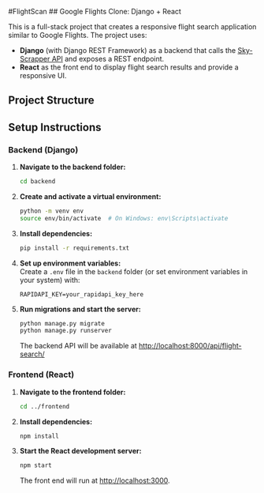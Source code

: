 #FlightScan ## Google Flights Clone: Django + React

This is a full-stack project that creates a responsive flight search application similar to Google Flights. The project uses:

- **Django** (with Django REST Framework) as a backend that calls the [Sky-Scrapper API](https://rapidapi.com/apiheya/api/sky-scrapper) and exposes a REST endpoint.
- **React** as the front end to display flight search results and provide a responsive UI.

## Project Structure

## Setup Instructions

### Backend (Django)
1. **Navigate to the backend folder:**
    ```bash
    cd backend
    ```

2. **Create and activate a virtual environment:**
    ```bash
    python -m venv env
    source env/bin/activate  # On Windows: env\Scripts\activate
    ```

3. **Install dependencies:**
    ```bash
    pip install -r requirements.txt
    ```

4. **Set up environment variables:**  
   Create a `.env` file in the `backend` folder (or set environment variables in your system) with:
    ```
    RAPIDAPI_KEY=your_rapidapi_key_here
    ```

5. **Run migrations and start the server:**
    ```bash
    python manage.py migrate
    python manage.py runserver
    ```

   The backend API will be available at [http://localhost:8000/api/flight-search/](http://localhost:8000/api/flight-search/)

### Frontend (React)
1. **Navigate to the frontend folder:**
    ```bash
    cd ../frontend
    ```

2. **Install dependencies:**
    ```bash
    npm install
    ```

3. **Start the React development server:**
    ```bash
    npm start
    ```

   The front end will run at [http://localhost:3000](http://localhost:3000).

